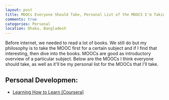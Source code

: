```yaml
---
layout: post
title: MOOCs Everyone Should Take, Personal List of the MOOCS I'm Taking or will Take 
comments: true
categories: Personal
location: Dhaka, Bangladesh
---
```


Before internet, we needed to read a lot of books. We still do but my philosophy is to take the MOOC first for a certain subject and if I find that interesting, then dive into the books. MOOCs are good as introductory overview of a particular subject. Below are the MOOCs I think everyone should take, as well as it'll be my personal list for the MOOCs that I'll take.

## Personal Developmen:
* <a href="https://coursera.org/learn/learning-how-to-learn?siteID=SAyYsTvLiGQ-Gv9FPHjsCEY3VDhRtDFuJg&utm_content=10&utm_medium=partners&utm_source=linkshare&utm_campaign=SAyYsTvLiGQ" target="_blank">Learning How to Learn [Coursera]</a>
